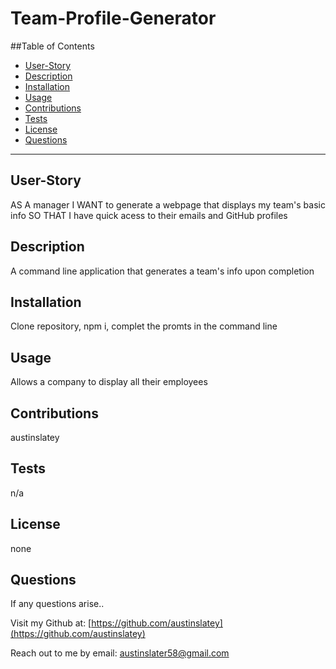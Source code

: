 # Team-Profile-Generator


  ##Table of Contents

  * [User-Story](#user-story)
  * [Description](#description)
  * [Installation](#installation)
  * [Usage](#usage)
  * [Contributions](#contributions)
  * [Tests](#tests)
  * [License](#license)
  * [Questions](#questions)

 
  


  ---

  ## User-Story
  AS A manager I WANT to generate a webpage that displays my team's basic info SO THAT I have quick acess to their emails and GitHub profiles

  ## Description
  A command line application that generates a team's info upon completion

  ## Installation
  Clone repository, npm i, complet the promts in the command line

  ## Usage
  Allows a company to display all their employees

  ## Contributions
  austinslatey

  ## Tests
  n/a

  ## License 
  none
  

  ## Questions

  If any questions arise..

  Visit my Github at: [https://github.com/austinslatey](https://github.com/austinslatey)

  Reach out to me by email: austinslater58@gmail.com